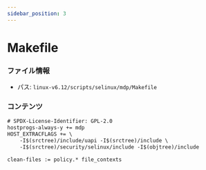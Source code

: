 ```yaml
---
sidebar_position: 3
---
```

# Makefile

### ファイル情報

- パス: `linux-v6.12/scripts/selinux/mdp/Makefile`

### コンテンツ

```txt
# SPDX-License-Identifier: GPL-2.0
hostprogs-always-y += mdp
HOST_EXTRACFLAGS += \
	-I$(srctree)/include/uapi -I$(srctree)/include \
	-I$(srctree)/security/selinux/include -I$(objtree)/include

clean-files	:= policy.* file_contexts

```
